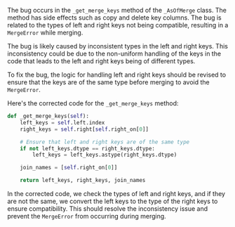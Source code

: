 The bug occurs in the `_get_merge_keys` method of the `_AsOfMerge` class. The method has side effects such as copy and delete key columns. The bug is related to the types of left and right keys not being compatible, resulting in a `MergeError` while merging.

The bug is likely caused by inconsistent types in the left and right keys. This inconsistency could be due to the non-uniform handling of the keys in the code that leads to the left and right keys being of different types.

To fix the bug, the logic for handling left and right keys should be revised to ensure that the keys are of the same type before merging to avoid the `MergeError`.

Here's the corrected code for the `_get_merge_keys` method:

```python
def _get_merge_keys(self):
    left_keys = self.left.index
    right_keys = self.right[self.right_on[0]]

    # Ensure that left and right keys are of the same type
    if not left_keys.dtype == right_keys.dtype:
        left_keys = left_keys.astype(right_keys.dtype)

    join_names = [self.right_on[0]]

    return left_keys, right_keys, join_names
```

In the corrected code, we check the types of left and right keys, and if they are not the same, we convert the left keys to the type of the right keys to ensure compatibility. This should resolve the inconsistency issue and prevent the `MergeError` from occurring during merging.